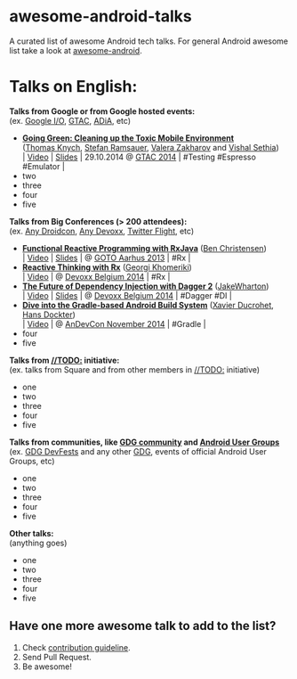 awesome-android-talks
=====================

A curated list of awesome Android tech talks. For general Android awesome list take a look at [awesome-android](https://github.com/JStumpp/awesome-android).

Talks on English:
====

**Talks from Google or from Google hosted events:**  
(ex. [Google I/O](https://www.google.com/events/io), [GTAC](https://developers.google.com/google-test-automation-conference/), [ADiA](https://www.youtube.com/playlist?list=PLWz5rJ2EKKc8j2B95zGMb8muZvrIy-wcF), etc)
* [**Going Green: Cleaning up the Toxic Mobile Environment**](http://youtu.be/aHcmsK9jfGU)  
  ([Thomas Knych](https://plus.google.com/115763363280582609147), [Stefan Ramsauer](https://plus.google.com/102291234956203965125), [Valera Zakharov](https://plus.google.com/+ValeraZakharov) and [Vishal Sethia](https://plus.google.com/109902776185059958934))  
  | [Video](http://youtu.be/aHcmsK9jfGU) | [Slides](http://goo.gl/QCQDDh) | 29.10.2014 @ [GTAC 2014](https://developers.google.com/google-test-automation-conference/2014/) | #Testing #Espresso #Emulator |
* two
* three
* four
* five

**Talks from Big Conferences (> 200 attendees):**  
(ex. [Any Droidcon](http://droidcon.com/), [Any Devoxx](http://www.devoxx.com/), [Twitter Flight](https://www.twitterflight.com), etc)
* [**Functional Reactive Programming with RxJava**](http://youtu.be/_t06LRX0DV0) ([Ben Christensen](https://github.com/benjchristensen))  
  | [Video](http://youtu.be/_t06LRX0DV0) | [Slides](http://gotocon.com/dl/goto-aar-2013/slides/BenChristensen_FunctionalReactiveProgrammingWithRxJava.pdf) | @ [GOTO Aarhus 2013](http://gotocon.com/aarhus-2013/) | #Rx |
* [**Reactive Thinking with Rx**](https://www.parleys.com/play/546f75c7e4b065ebcfa1d51c/chapter0/about) ([Georgi Khomeriki](https://github.com/GeorgiKhomeriki))  
  | [Video](https://www.parleys.com/play/546f75c7e4b065ebcfa1d51c/chapter0/about) | @ [Devoxx Belgium 2014](http://www.devoxx.be/) | #Rx |
* [**The Future of Dependency Injection with Dagger 2**](https://www.parleys.com/play/5471cdd1e4b065ebcfa1d557/chapter0/about) ([JakeWharton](https://github.com/JakeWharton))  
  | [Video](https://www.parleys.com/play/5471cdd1e4b065ebcfa1d557/chapter0/about) | [Slides](https://speakerdeck.com/jakewharton/dependency-injection-with-dagger-2-devoxx-2014) | @ [Devoxx Belgium 2014](http://www.devoxx.be/) | #Dagger #DI |
* [**Dive into the Gradle-based Android Build System**](http://www.youtube.com/watch?v=popb1n1_fA8) ([Xavier Ducrohet](https://github.com/ducrohet), [Hans Dockter](https://github.com/hansd))  
  | [Video](http://www.youtube.com/watch?v=popb1n1_fA8) | @ [AnDevCon November 2014](http://www.andevcon.com/) | #Gradle |
* four
* five

**Talks from [//TODO:](http://todogroup.org/) initiative:**  
(ex. talks from Square and from other members in [//TODO:](http://todogroup.org/) initiative)
* one
* two
* three
* four
* five

**Talks from communities, like [GDG community](https://developers.google.com/groups/) and [Android User Groups](https://www.google.com/?q=android%20user%20groups)**  
(ex. [GDG DevFests](https://developers.google.com/events/devfest/) and any other [GDG](http://gdg.events/), events of official Android User Groups, etc)
* one
* two
* three
* four
* five

**Other talks:**  
(anything goes)
* one
* two
* three
* four
* five


Have one more awesome talk to add to the list?
---
1. Check [contribution guideline](https://github.com/AlexKorovyansky/awesome-android-talks/blob/master/CONTRIBUTING.md).
2. Send Pull Request.
3. Be awesome!
